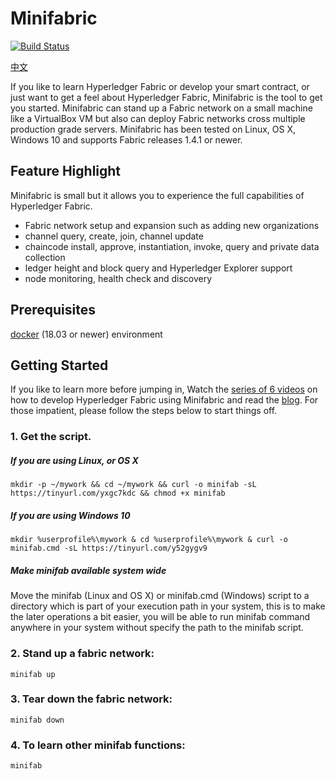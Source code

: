 # Minifabric 

[![Build Status](https://dev.azure.com/Hyperledger/Cello/_apis/build/status/litong01.minifabric?branchName=master)](https://dev.azure.com/Hyperledger/Cello/_build/latest?definitionId=107&branchName=0.4.0)

[中文](https://github.com/litong01/minifabric/blob/0.4.0/README.zh.md)

If you like to learn Hyperledger Fabric or develop your smart contract, or
just want to get a feel about Hyperledger Fabric, Minifabric is the tool to
get you started. Minifabric can stand up a Fabric network on a small machine
like a VirtualBox VM but also can deploy Fabric networks cross multiple production
grade servers. Minifabric has been tested on Linux, OS X, Windows 10 and supports
Fabric releases 1.4.1 or newer.

## Feature Highlight

Minifabric is small but it allows you to experience the full
capabilities of Hyperledger Fabric.

- Fabric network setup and expansion such as adding new organizations
- channel query, create, join, channel update
- chaincode install, approve, instantiation, invoke, query and private data collection
- ledger height and block query and Hyperledger Explorer support
- node monitoring, health check and discovery

## Prerequisites
[docker](https://www.docker.com/) (18.03 or newer) environment
 
## Getting Started    

If you like to learn more before jumping in, Watch the [series of 6 videos](https://www.youtube.com/playlist?list=PL0MZ85B_96CExhq0YdHLPS5cmSBvSmwyO) on how to develop Hyperledger Fabric using Minifabric and read the [blog](https://www.hyperledger.org/blog/2020/04/29/minifabric-a-hyperledger-fabric-quick-start-tool-with-video-guides). For those impatient, please follow the steps below to start things off.

### 1. Get the script.

##### If you are using Linux, or OS X
```
mkdir -p ~/mywork && cd ~/mywork && curl -o minifab -sL https://tinyurl.com/yxgc7kdc && chmod +x minifab
```

##### If you are using Windows 10
```
mkdir %userprofile%\mywork & cd %userprofile%\mywork & curl -o minifab.cmd -sL https://tinyurl.com/y52gygv9
```

##### Make minifab available system wide

Move the minifab (Linux and OS X) or minifab.cmd (Windows) script to a directory which is part of your execution path in your system, this is to make the later operations a bit easier, you will be able to run minifab command anywhere in your system without specify the path to the minifab script.

### 2. Stand up a fabric network:

```
minifab up
```

### 3. Tear down the fabric network:
```
minifab down
```

### 4. To learn other minifab functions:
```
minifab
```
